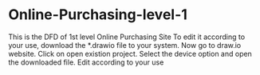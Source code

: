 # Online-Purchasing-level-1
This is the DFD of 1st level Online Purchasing Site
To edit it according to your use, download the *.drawio file to your system.
Now go to draw.io website.
Click on open existion project.
Select the device option and open the downloaded file.
Edit according to your use
